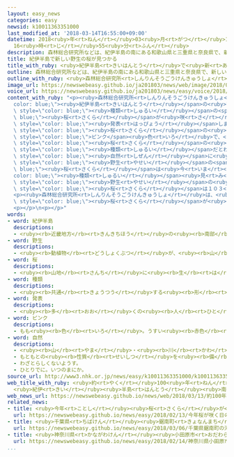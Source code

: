 ```yaml
---
layout: easy_news
categories: easy
newsid: k10011363351000
last_modified_at: '2018-03-14T16:55:00+09:00'
datetime: 2018<ruby>年<rt>ねん</rt></ruby>03<ruby>月<rt>がつ</rt></ruby>14<ruby>日<rt>にち</rt></ruby>
  16<ruby>時<rt>じ</rt></ruby>55<ruby>分<rt>ふん</rt></ruby>
description: 森林総合研究所などは、紀伊半島の南にある和歌山県と三重県と奈良県で、新しい種類の桜が咲いているのが見つかったと発表しました。
title: 紀伊半島で新しい野生の桜が見つかる
title_with_ruby: <ruby>紀伊半島<rt>きいはんとう</rt></ruby>で<ruby>新<rt>あたら</rt></ruby>しい<ruby>野生<rt>やせい</rt></ruby>の<ruby>桜<rt>さくら</rt></ruby>が<ruby>見<rt>み</rt></ruby>つかる
outline: 森林総合研究所などは、紀伊半島の南にある和歌山県と三重県と奈良県で、新しい種類の桜が咲いているのが見つかったと発表しました。
outline_with_ruby: <ruby>森林総合研究所<rt>しんりんそうごうけんきゅうしょ</rt></ruby>などは、<ruby>紀伊半島<rt>きいはんとう</rt></ruby>の<ruby>南<rt>みなみ</rt></ruby>にある<ruby>和歌山県<rt>わかやまけん</rt></ruby>と<ruby>三重県<rt>みえけん</rt></ruby>と<ruby>奈良県<rt>ならけん</rt></ruby>で、<ruby>新<rt>あたら</rt></ruby>しい<ruby>種類<rt>しゅるい</rt></ruby>の<ruby>桜<rt>さくら</rt></ruby>が<ruby>咲<rt>さ</rt></ruby>いているのが<ruby>見<rt>み</rt></ruby>つかったと<ruby>発表<rt>はっぴょう</rt></ruby>しました。
image_url: https://newswebeasy.github.io/ja201803/news/web/image/2018/03/13/K10011363351_1803131811_1803131817_01_02.jpg
voice_url: https://newswebeasy.github.io/ja201803/news/easy/voice/2018/03/14/k10011363351000.mp3
content_with_ruby: "<p><ruby>森林総合研究所<rt>しんりんそうごうけんきゅうしょ</rt></ruby>などは、<span style=\"\
  color: blue;\"><ruby>紀伊半島<rt>きいはんとう</rt></ruby></span>の<ruby>南<rt>みなみ</rt></ruby>にある<ruby>和歌山県<rt>わかやまけん</rt></ruby>と<ruby>三重県<rt>みえけん</rt></ruby>と<ruby>奈良県<rt>ならけん</rt></ruby>で、<ruby>新<rt>あたら</rt></ruby>しい<span\
  \ style=\"color: blue;\"><ruby>種類<rt>しゅるい</rt></ruby></span>の<span style=\"color:\
  \ blue;\"><ruby>桜<rt>さくら</rt></ruby></span>が<ruby>咲<rt>さ</rt></ruby>いているのが<ruby>見<rt>み</rt></ruby>つかったと<span\
  \ style=\"color: blue;\"><ruby>発表<rt>はっぴょう</rt></ruby></span>しました。</p>\n<p>この<span\
  \ style=\"color: blue;\"><ruby>桜<rt>さくら</rt></ruby></span>の<ruby>花<rt>はな</rt></ruby>は<ruby>薄<rt>うす</rt></ruby>い<span\
  \ style=\"color: blue;\">ピンク</span><ruby>色<rt>いろ</rt></ruby>で、<ruby>周<rt>まわ</rt></ruby>りにある<span\
  \ style=\"color: blue;\"><ruby>桜<rt>さくら</rt></ruby></span>の<ruby>花<rt>はな</rt></ruby>と<ruby>色<rt>いろ</rt></ruby>が<ruby>違<rt>ちが</rt></ruby>うこと、<ruby>早<rt>はや</rt></ruby>く<ruby>咲<rt>さ</rt></ruby>くことなどが<ruby>理由<rt>りゆう</rt></ruby>で、<ruby>新<rt>あたら</rt></ruby>しい<span\
  \ style=\"color: blue;\"><ruby>種類<rt>しゅるい</rt></ruby></span>だとわかりました。</p>\n<p><ruby>日本<rt>にっぽん</rt></ruby>では、<ruby>山<rt>やま</rt></ruby>などに<span\
  \ style=\"color: blue;\"><ruby>自然<rt>しぜん</rt></ruby></span>に<ruby>咲<rt>さ</rt></ruby>いている<span\
  \ style=\"color: blue;\"><ruby>野生<rt>やせい</rt></ruby></span>の<span style=\"color:\
  \ blue;\"><ruby>桜<rt>さくら</rt></ruby></span>は<ruby>今<rt>いま</rt></ruby>まで９<span style=\"\
  color: blue;\"><ruby>種類<rt>しゅるい</rt></ruby></span><ruby>見<rt>み</rt></ruby>つかっています。しかし、<span\
  \ style=\"color: blue;\"><ruby>野生<rt>やせい</rt></ruby></span>の<ruby>新<rt>あたら</rt></ruby>しい<span\
  \ style=\"color: blue;\"><ruby>桜<rt>さくら</rt></ruby></span>は１０３<ruby>年<rt>ねん</rt></ruby><ruby>見<rt>み</rt></ruby>つかっていませんでした。</p>\n\
  <p><ruby>森林総合研究所<rt>しんりんそうごうけんきゅうしょ</rt></ruby>は、<ruby>新<rt>あたら</rt></ruby>しい<span\
  \ style=\"color: blue;\"><ruby>桜<rt>さくら</rt></ruby></span>が<ruby>咲<rt>さ</rt></ruby>いている<ruby>場所<rt>ばしょ</rt></ruby>の<ruby>名前<rt>なまえ</rt></ruby>から「クマノザクラ」という<ruby>名前<rt>なまえ</rt></ruby>にしました。</p>\n\
  <p></p>\n<p></p>"
words:
- word: 紀伊半島
  descriptions:
  - <ruby><rb>近畿地方</rb><rt>きんきちほう</rt></ruby>の<ruby><rb>南部</rb><rt>なんぶ</rt></ruby>にある<ruby><rb>日本</rb><rt>にっぽん</rt></ruby>でいちばん<ruby><rb>大</rb><rt>おお</rt></ruby>きな<ruby><rb>半島</rb><rt>はんとう</rt></ruby>。<ruby><rb>和歌山</rb><rt>わかやま</rt></ruby>・<ruby><rb>奈良</rb><rt>なら</rt></ruby>・<ruby><rb>三重</rb><rt>みえ</rt></ruby>の<ruby><rb>各県</rb><rt>かくけん</rt></ruby>をふくむ。
- word: 野生
  descriptions:
  - <ruby><rb>動植物</rb><rt>どうしょくぶつ</rt></ruby>が、<ruby><rb>山</rb><rt>やま</rt></ruby>や<ruby><rb>野原</rb><rt>のはら</rt></ruby>でしぜんに<ruby><rb>育</rb><rt>そだ</rt></ruby>ち、<ruby><rb>生</rb><rt>い</rt></ruby>きていること。
- word: 桜
  descriptions:
  - <ruby><rb>山地</rb><rt>さんち</rt></ruby>に<ruby><rb>生</rb><rt>は</rt></ruby>え、<ruby><rb>公園</rb><rt>こうえん</rt></ruby>や<ruby><rb>庭</rb><rt>にわ</rt></ruby>にも<ruby><rb>植</rb><rt>う</rt></ruby>える<ruby><rb>木</rb><rt>き</rt></ruby>。ソメイヨシノ・シダレザクラ・ヤマザクラなど<ruby><rb>種類</rb><rt>しゅるい</rt></ruby>が<ruby><rb>多</rb><rt>おお</rt></ruby>い。<ruby><rb>春</rb><rt>はる</rt></ruby>、うすもも<ruby><rb>色</rb><rt>いろ</rt></ruby>の<ruby><rb>美</rb><rt>うつく</rt></ruby>しい<ruby><rb>花</rb><rt>はな</rt></ruby>が<ruby><rb>咲</rb><rt>さ</rt></ruby>く。<ruby><rb>日本</rb><rt>にっぽん</rt></ruby>の「<ruby><rb>国花</rb><rt>こっか</rt></ruby>」とされる。
- word: 種類
  descriptions:
  - <ruby><rb>共通</rb><rt>きょうつう</rt></ruby>する<ruby><rb>形</rb><rt>かたち</rt></ruby>や<ruby><rb>性質</rb><rt>せいしつ</rt></ruby>によって<ruby><rb>分</rb><rt>わ</rt></ruby>けたもの。
- word: 発表
  descriptions:
  - <ruby><rb>多</rb><rt>おお</rt></ruby>くの<ruby><rb>人</rb><rt>ひと</rt></ruby>に<ruby><rb>広</rb><rt>ひろ</rt></ruby>く<ruby><rb>知</rb><rt>し</rt></ruby>らせること。
- word: ピンク
  descriptions:
  - もも<ruby><rb>色</rb><rt>いろ</rt></ruby>。うすい<ruby><rb>赤色</rb><rt>あかいろ</rt></ruby>。
- word: 自然
  descriptions:
  - <ruby><rb>山</rb><rt>やま</rt></ruby>・<ruby><rb>川</rb><rt>かわ</rt></ruby>・<ruby><rb>草</rb><rt>くさ</rt></ruby>・<ruby><rb>木</rb><rt>き</rt></ruby>・<ruby><rb>星</rb><rt>ほし</rt></ruby>・<ruby><rb>雲</rb><rt>くも</rt></ruby>・<ruby><rb>雨</rb><rt>あめ</rt></ruby>・<ruby><rb>雪</rb><rt>ゆき</rt></ruby>など、<ruby><rb>人</rb><rt>ひと</rt></ruby>が<ruby><rb>作</rb><rt>つく</rt></ruby>ったものでない<ruby><rb>物</rb><rt>もの</rt></ruby>。
  - もともとの<ruby><rb>性質</rb><rt>せいしつ</rt></ruby>を<ruby><rb>備</rb><rt>そな</rt></ruby>えていること。
  - わざとらしくないようす。
  - ひとりでに。いつのまにか。
source_url: http://www3.nhk.or.jp/news/easy/k10011363351000/k10011363351000.html
web_title_with_ruby: <ruby>約<rt>やく</rt></ruby>100<ruby>年<rt>ねん</rt></ruby>ぶりに<ruby>新種<rt>しんしゅ</rt></ruby>の<ruby>サクラ<rt>さくら</rt></ruby><ruby>発見<rt>はっけん</rt></ruby>
  <ruby>紀伊<rt>きい</rt></ruby><ruby>半島<rt>はんとう</rt></ruby><ruby>南部<rt>なんぶ</rt></ruby>
web_news_url: https://newswebeasy.github.io/news/web/2018/03/13/約100年ぶりに新種のサクラ発見-紀伊半島南部
related_news:
- title: <ruby>今年<rt>ことし</rt></ruby><ruby>桜<rt>さくら</rt></ruby>が<ruby>咲<rt>さ</rt></ruby>く<ruby>日<rt>ひ</rt></ruby>の<ruby>予想<rt>よそう</rt></ruby>　「いつもの<ruby>年<rt>とし</rt></ruby>とほとんど<ruby>同<rt>おな</rt></ruby>じ」
  url: https://newswebeasy.github.io/news/easy/2018/02/13/今年桜が咲く日の予想-いつもの年とほとんど同じ
- title: <ruby>千葉県<rt>ちばけん</rt></ruby><ruby>鋸南町<rt>きょなんまち</rt></ruby>の「<ruby>河津桜<rt>かわづざくら</rt></ruby>」がきれいに<ruby>咲<rt>さ</rt></ruby>く
  url: https://newswebeasy.github.io/news/easy/2018/03/06/千葉県鋸南町の河津桜がきれいに咲く
- title: <ruby>神奈川県<rt>かながわけん</rt></ruby><ruby>小田原市<rt>おだわらし</rt></ruby>で「<ruby>梅<rt>うめ</rt></ruby>まつり」　<ruby>梅<rt>うめ</rt></ruby>の<ruby>花<rt>はな</rt></ruby>がきれいに<ruby>咲<rt>さ</rt></ruby>く
  url: https://newswebeasy.github.io/news/easy/2018/02/14/神奈川県小田原市で梅まつり-梅の花がきれいに咲く
...
```


